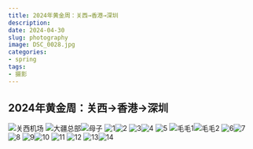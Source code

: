 ```yaml
---
title: 2024年黄金周：关西→香港→深圳
description: 
date: 2024-04-30
slug: photography
image: DSC_0028.jpg
categories:
- spring
tags:
- 摄影
---
```


## 2024年黄金周：关西→香港→深圳
![关西机场](DSC_0028.jpg)
![大疆总部](DSC_0051.jpg)![母子](DSC_0068.jpg)
![1](DSC_0071.jpg)![2](DSC_0074.jpg)
![3](DSC_0081.jpg)![4](DSC_0097.jpg)
![5](DSC_0121.jpg)
![毛毛1](DSC_0149.jpg)![毛毛2](DSC_0150.jpg)
![6](DSC_0181.jpg)![7](DSC_0192.jpg)
![8](DSC_0209.jpg)
![9](DSC_0219.jpg)![10](DSC_0221.jpg)
![11](DSC_0224.jpg)
![12](DSC_0246.jpg)
![13](DSC_0251.jpg)![14](DSC_0283.jpg)